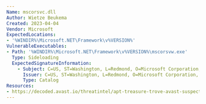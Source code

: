 ```yaml
---
Name: mscorsvc.dll
Author: Wietze Beukema
Created: 2023-04-04
Vendor: Microsoft
ExpectedLocations:
- '%WINDIR%\Microsoft.NET\Framework\v%VERSION%'
VulnerableExecutables:
- Path: '%WINDIR%\Microsoft.NET\Framework\v%VERSION%\mscorsvw.exe'
  Type: Sideloading
  ExpectedSignatureInformation:
    - Subject: C=US, ST=Washington, L=Redmond, O=Microsoft Corporation, OU=MOPR, CN=Microsoft Corporation
      Issuer: C=US, ST=Washington, L=Redmond, O=Microsoft Corporation, CN=Microsoft Code Signing PCA
      Type: Catalog
Resources:
- https://decoded.avast.io/threatintel/apt-treasure-trove-avast-suspects-chinese-apt-group-mustang-panda-is-collecting-data-from-burmese-government-agencies-and-opposition-groups/
---
```


